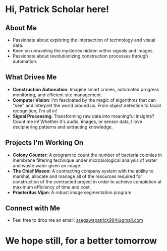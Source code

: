 # Hi, Patrick Scholar here!
  
## **About Me**
- Passionate about exploring the intersection of technology and visual data.
- Keen on unraveling the mysteries hidden within signals and images.
- Passionate about revolutionizing construction processes through automation.
  
## **What Drives Me**
- **Construction Automation**: Imagine smart cranes, automated progress monitoring, and efficient site management. 
- **Computer Vision**: I'm fascinated by the magic of algorithms that can "see" and interpret the world around us. From object detection to facial recognition, I'm all in!
- **Signal Processing**: Transforming raw data into meaningful insights? Count me in! Whether it's audio, images, or sensor data, I love deciphering patterns and extracting knowledge.

## **Projects I'm Working On**
- **Colony Counter**: A program to count the number of bacteria colonies in membrane filtering technique under microbiological analysis of water and waste water given an image.
- **The Chief Mason**: A contracting company system with the ability to marshal, allocate and manage all of the resources required for construction of the contracted project in order to acheive completion at maximum efficiency of time and cost.
- **Praeteritus Vijan**: A robust image segmentation program

## **Connect with Me**
- Feel free to drop me an email: ssegawapatrick994@gmail.com

# We hope still, for a better tomorrow
